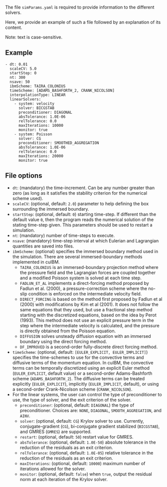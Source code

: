 The file `simParams.yaml` is required to provide information to the different solvers.

Here, we provide an example of such a file followed by an explanation of its content.

Note: text is case-sensitive.


## Example

    - dt: 0.01
      scaleCV: 5.0
      startStep: 0
      nt: 300
      nsave: 50
      ibmScheme: TAIRA_COLONIUS
      timeScheme: [ADAMS_BASHFORTH_2, CRANK_NICOLSON]
      interpolationType: LINEAR
      linearSolvers:
        - system: velocity
          solver: BICGSTAB
          preconditioner: DIAGONAL
          absTolerance: 1.0E-06
          relTolerance: 0.0
          maxIterations: 10000
          monitor: true
        - system: Poisson
          solver: CG
          preconditioner: SMOOTHED_AGGREGATION
          absTolerance: 1.0E-06
          relTolerance: 0.0
          maxIterations: 20000
          monitor: true


## File options

* `dt`: (mandatory) the time-increment. Can be any number greater than zero (as long as it satisfies the stability criterion for the numerical scheme used).
* `scaleCV`: (optional, default: `2.0`) parameter to help defining the box surrounding the immersed boundary.
* `startStep`: (optional, default: `0`) starting time-step. If different than the default value `0`, then the program reads the numerical solution of the stating time-step given. This parameters should be used to restart a simulation.
* `nt`: (mandatory) number of time-steps to execute.
* `nsave`: (mandatory) time-step interval at which Eulerian and Lagrangian quantities are saved into files.
* `ibmScheme`: (optional) specifies the immersed boundary method used in the simulation. There are several immersed-boundary methods implemented in cuIBM.
  - `TAIRA_COLONIUS` is an immersed-boundary projection method where the pressure field and the Lagrangian forces are coupled together and a modified Poisson system is solved at each time step.
  - `FADLUN_ET_AL` implements a direct-forcing method proposed by Fadlun et al. (2000), a pressure-correction scheme where the no-slip condition is enforced on the intermediate velocity field.
  - `DIRECT_FORCING` is based on the method first proposed by Fadlun et al (2000) with modifications by Kim et al (2001). It does not follow the same equations that they used, but use a fractional step method starting with the discretized equations, based on the idea by Perot (1993). This method does not use an explicit pressure term in the step where the intermediate velocity is calculated, and the pressure is directly obtained from the Poisson equation.
  - `DIFFUSION` solves unsteady diffusion equation with an immersed boundary using the direct forcing method.
  - `DF_IMPROVED` is a second-order fully-discrete direct forcing method.
* `timeScheme`: (optional, default: `[EULER_EXPLICIT, EULER_IMPLICIT]`) specifies the time-schemes to use for the convective terms and diffusive terms of the momentum equation. In cuIBM, the convective terms can be temporally discretized using an explicit Euler method (`EULER_EXPLICIT`, default value) or a second-order Adams-Bashforth scheme (`ADAMS_BASHFORTH_2`). The diffusive terms can be  treated explicitly (`EULER_EXPLICIT`), implicitly (`EULER_IMPLICIT`, default), or using a second-order Crank-Nicolson scheme (`CRANK_NICOLSON`).
* For the linear systems, the user can control the type of preconditioner to use, the type of solver, and the exit criterion of the solver.
  - `preconditioner`: (optional, default: `DIAGONAL`) the type of preconditioner. Choices are: `NONE`, `DIAGONAL`, `SMOOTH_AGGREGATION`, and `AINV`.
  - `solver`: (optional, default: `CG`) Krylov solver to use. Currently, conjugate-gradient (`CG`), bi-conjugate gradient stabilized (`BICGSTAB`), and GMRES (`GMRES`) are supported.
  - `restart`: (optional, default: `50`) restart value for GMRES.
  - `absTolerance`: (optional, default: `1.0E-50`) absolute tolerance in the reduction of the residuals as an exit criterion.
  - `relTolerance`: (optional, default: `1.0E-05`) relative tolerance in the reduction of the residuals as an exit criterion.
  - `maxIterations`: (optional, default: `10000`) maximum number of iterations allowed for the solver.
  - `monitor`: (optional, default: `false`) when `true`, output the residual norm at each iteration of the Krylov solver.
